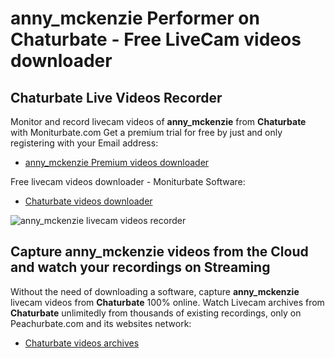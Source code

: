 # anny_mckenzie Performer on Chaturbate - Free LiveCam videos downloader

## Chaturbate Live Videos Recorder

Monitor and record livecam videos of **anny_mckenzie** from **Chaturbate** with Moniturbate.com
Get a premium trial for free by just and only registering with your Email address:
* [anny_mckenzie Premium videos downloader](https://moniturbate.com/request-demo-licence-key.html)

Free livecam videos downloader - Moniturbate Software:
* [Chaturbate videos downloader](https://moniturbate.com/moniturbate-download-software.html)

![anny_mckenzie livecam videos recorder](https://peachurnet.com/templates/moniturbate-software.png)


## Capture anny_mckenzie videos from the Cloud and watch your recordings on Streaming

Without the need of downloading a software, capture **anny_mckenzie** livecam videos from **Chaturbate** 100% online.
Watch Livecam archives from **Chaturbate** unlimitedly from thousands of existing recordings, only on Peachurbate.com and its websites network:
* [Chaturbate videos archives](https://peachurnet.com/)